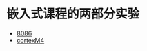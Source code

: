 # 嵌入式课程的两部分实验
* [8086](https://github.com/shinshiner/Embedded-System/tree/master/8086)
* [cortexM4](https://github.com/shinshiner/Embedded-System/tree/master/cortexM4)
